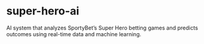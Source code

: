 # super-hero-ai
AI system that analyzes SportyBet’s Super Hero betting games and predicts outcomes using real-time data and machine learning.
